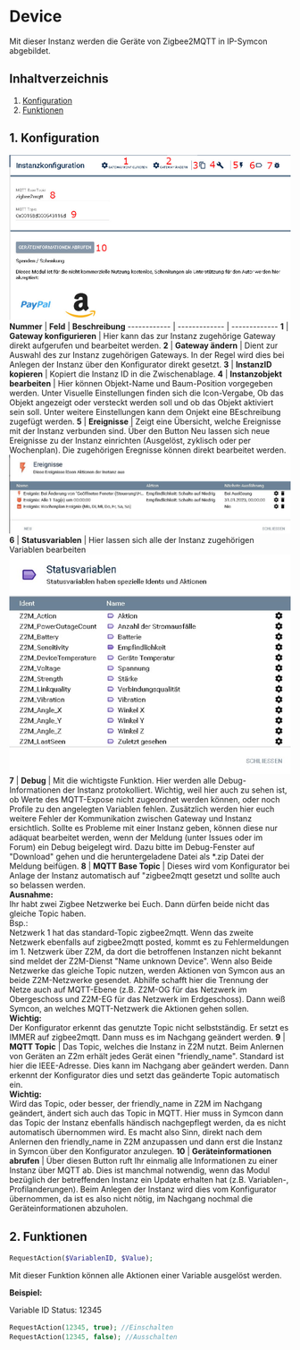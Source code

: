 # Device
   Mit dieser Instanz werden die Geräte von Zigbee2MQTT in IP-Symcon abgebildet.

   ## Inhaltverzeichnis
   1. [Konfiguration](#1-konfiguration)
   2. [Funktionen](#2-funktionen)

   ## 1. Konfiguration
   ![Konfiguration Device](docs/pictures/Device_Konfiguration.jpg)
   **Nummer** | **Feld** | **Beschreibung**
   ------------ | ------------- | -------------
   **1** | **Gateway konfigurieren** | Hier kann das zur Instanz zugehörige Gateway direkt aufgerufen und bearbeitet werden.
   **2** | **Gateway ändern** | Dient zur Auswahl des zur Instanz zugehörigen Gateways. In der Regel wird dies bei Anlegen der Instanz über den Konfigurator direkt gesetzt.
   **3** | **InstanzID kopieren** | Kopiert die Instanz ID in die Zwischenablage.
   **4** | **Instanzobjekt bearbeiten** | Hier können Objekt-Name und Baum-Position vorgegeben werden. Unter Visuelle Einstellungen finden sich die Icon-Vergabe, Ob das Objekt angezeigt oder versteckt werden soll und ob das Objekt aktiviert sein soll. Unter weitere Einstellungen kann dem Onjekt eine BEschreibung zugefügt werden.
   **5** | **Ereignisse** | Zeigt eine Übersicht, welche Ereignisse mit der Instanz verbunden sind. Über den Button Neu lassen sich neue Ereignisse zu der Instanz einrichten (Ausgelöst, zyklisch oder per Wochenplan). Die zugehörigen Eregnisse können direkt bearbeitet werden. ![Ereignisse](docs/pictures/Device_Ereignisse.jpg)
   **6** | **Statusvariablen** | Hier lassen sich alle der Instanz zugehörigen Variablen bearbeiten ![Variablen](docs/pictures/device_statusvariablen.jpg)
   **7** | **Debug** | Mit die wichtigste Funktion. Hier werden alle Debug-Informationen der Instanz protokolliert. Wichtig, weil hier auch zu sehen ist, ob Werte des MQTT-Expose nicht zugeordnet werden können, oder noch Profile zu den angelegten Variablen fehlen. Zusätzlich werden hier euch weitere Fehler der Kommunikation zwischen Gateway und Instanz ersichtlich. Sollte es Probleme mit einer Instanz geben, können diese nur adäquat bearbeitet werden, wenn der Meldung (unter Issues oder im Forum) ein Debug beigelegt wird. Dazu bitte im Debug-Fenster auf "Download" gehen und die heruntergeladene Datei als *.zip Datei der Meldung beifügen.
   **8** | **MQTT Base Topic** | Dieses wird vom Konfigurator bei Anlage der Instanz automatisch auf "zigbee2mqtt gesetzt und sollte auch so belassen werden. <br> **Ausnahme:** <br> Ihr habt zwei Zigbee Netzwerke bei Euch. Dann dürfen beide nicht das gleiche Topic haben. <br> Bsp.:<br> Netzwerk 1 hat das standard-Topic zigbee2mqtt. Wenn das zweite Netzwerk ebenfalls auf zigbee2mqtt posted, kommt es zu Fehlermeldungen im 1. Netzwerk über Z2M, da dort die betroffenen Instanzen nicht bekannt sind meldet der Z2M-Dienst "Name unknown Device". Wenn also Beide Netzwerke das gleiche Topic nutzen, werden Aktionen von Symcon aus an beide Z2M-Netzwerke gesendet. Abhilfe schafft hier die Trennung der Netze auch auf MQTT-Ebene (z.B. Z2M-OG für das Netzwerk im Obergeschoss und Z2M-EG für das Netzwerk im Erdgeschoss). Dann weiß Symcon, an welches MQTT-Netzwerk die Aktionen gehen sollen. <br> **Wichtig:** <br>Der Konfigurator erkennt das genutzte Topic nicht selbstständig. Er setzt es IMMER auf zigbee2mqtt. Dann muss es im Nachgang geändert werden.
   **9** | **MQTT Topic** | Das Topic, welches die Instanz in Z2M nutzt. Beim Anlernen von Geräten an Z2m erhält jedes Gerät einen "friendly_name". Standard ist hier die IEEE-Adresse. Dies kann im Nachgang aber geändert werden. Dann erkennt der Konfigurator dies und setzt das geänderte Topic automatisch ein. <br> **Wichtig:** <br>Wird das Topic, oder besser, der friendly_name in Z2M im Nachgang geändert, ändert sich auch das Topic in MQTT. Hier muss in Symcon dann das Topic der Instanz ebenfalls händisch nachgepflegt werden, da es nicht automatisch übernommen wird. Es macht also Sinn, direkt nach dem Anlernen den friendly_name in Z2M anzupassen und dann erst die Instanz in Symcon über den Konfigurator anzulegen.
   **10** | **Geräteinformationen abrufen** | Über diesen Button ruft Ihr einmalig alle Informationen zu einer Instanz über MQTT ab. Dies ist manchmal notwendig, wenn das Modul bezüglich der betreffenden Instanz ein Update erhalten hat (z.B. Variablen-, Profilanderungen). Beim Anlegen der Instanz wird dies vom Konfigurator übernommen, da ist es also nicht nötig, im Nachgang nochmal die Geräteinformationen abzuholen.


   ## 2. Funktionen

   ```php
   RequestAction($VariablenID, $Value);
   ```
   Mit dieser Funktion können alle Aktionen einer Variable ausgelöst werden.

   **Beispiel:**

   Variable ID Status: 12345
   ```php
   RequestAction(12345, true); //Einschalten
   RequestAction(12345, false); //Ausschalten
   ```